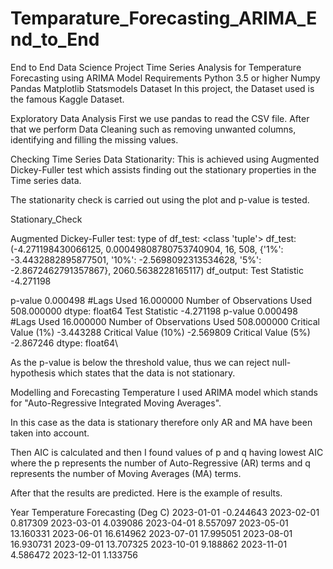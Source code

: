 # Temparature_Forecasting_ARIMA_End_to_End



End to End Data Science Project Time Series Analysis for Temperature Forecasting using ARIMA Model
Requirements
Python 3.5 or higher
Numpy
Pandas
Matplotlib
Statsmodels
Dataset
In this project, the Dataset used is the famous Kaggle Dataset.

Exploratory Data Analysis
First we use pandas to read the CSV file. After that we perform Data Cleaning such as removing unwanted columns, identifying and filling the missing values.

Checking Time Series Data Stationarity:
This is achieved using Augmented Dickey-Fuller test which assists finding out the stationary properties in the Time series data.

The stationarity check is carried out using the plot and p-value is tested.

Stationary_Check

Augmented Dickey-Fuller test:
type of df_test: <class 'tuple'>
df_test: (-4.271198430066125, 0.00049808780753740904, 16, 508, {'1%': -3.4432882895877501, '10%': -2.5698092313534628, '5%': -2.8672462791357867}, 2060.5638228165117)
df_output:
Test Statistic -4.271198

p-value 0.000498
#Lags Used 16.000000
Number of Observations Used 508.000000
dtype: float64
Test Statistic -4.271198
p-value 0.000498
#Lags Used 16.000000
Number of Observations Used 508.000000
Critical Value (1%) -3.443288
Critical Value (10%) -2.569809
Critical Value (5%) -2.867246
dtype: float64\

As the p-value is below the threshold value, thus we can reject null-hypothesis which states that the data is not stationary.

Modelling and Forecasting Temperature
I used ARIMA model which stands for "Auto-Regressive Integrated Moving Averages".

In this case as the data is stationary therefore only AR and MA have been taken into account.

Then AIC is calculated and then I found values of p and q having lowest AIC where the p represents the number of Auto-Regressive (AR) terms and q represents the number of Moving Averages (MA) terms.

After that the results are predicted. Here is the example of results.

Year	Temperature Forecasting (Deg C)
2023-01-01	-0.244643
2023-02-01	0.817309
2023-03-01	4.039086
2023-04-01	8.557097
2023-05-01	13.160331
2023-06-01	16.614962
2023-07-01	17.995051
2023-08-01	16.930731
2023-09-01	13.707325
2023-10-01	9.188862
2023-11-01	4.586472
2023-12-01	1.133756
